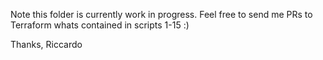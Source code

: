 Note this folder is currently work in progress.
Feel free to send me PRs to Terraform whats contained in scripts 1-15 :)

Thanks,
   Riccardo